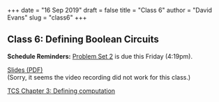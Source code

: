 +++
date = "16 Sep 2019"
draft = false
title = "Class 6"
author = "David Evans"
slug = "class6"
+++

## Class 6: Defining Boolean Circuits

**Schedule Reminders:** [Problem Set 2](/ps2) is due this Friday (4:19pm).  

[Slides (PDF)](https://www.dropbox.com/s/qeyzk8n0cfg9c9q/class6-post.pdf?dl=0)  
(Sorry, it seems the video recording did not work for this class.)

[TCS Chapter 3: Defining computation](/docs/tcs-chapter3.pdf)


